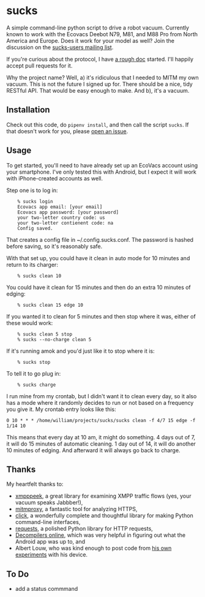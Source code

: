 sucks
=====

A simple command-line python script to drive a robot vacuum. Currently
known to work with the Ecovacs Deebot N79, M81, and M88 Pro from North
America and Europe. Does it work for your model as well? Join the
discussion on the [sucks-users mailing list](https://groups.google.com/forum/#!forum/sucks-users).

If you're curious about the protocol, I have [a rough doc](protocol.md)
started. I'll happily accept pull requests for it.

Why the project name? Well, a) it's ridiculous that I needed to MITM
my own vacuum.  This is not the future I signed up for. There should
be a nice, tidy RESTful API. That would be easy enough to make. And b),
it's a vacuum.

## Installation

Check out this code, do `pipenv install`, and then call the script
`sucks`. If that doesn't work for you, please [open an issue](https://github.com/wpietri/sucks/issues).

## Usage

To get started, you'll need to have already set up an EcoVacs account
using your smartphone. I've only tested this with Android, but I expect
it will work with iPhone-created accounts as well.

Step one is to log in:
```
    % sucks login
    Ecovacs app email: [your email]
    Ecovacs app password: [your password]
    your two-letter country code: us
    your two-letter contienent code: na
    Config saved.
```

That creates a config file in ~/.config.sucks.conf. The password is
hashed before saving, so it's reasonably safe.

With that set up, you could have it clean in auto mode for 10 minutes
and return to its charger:

```
    % sucks clean 10
```

You could have it clean for 15 minutes and then do an extra 10 minutes
of edging:

```
    % sucks clean 15 edge 10
```

If you wanted it to clean for 5 minutes and then stop where it was,
either of these would work:

```
    % sucks clean 5 stop
    % sucks --no-charge clean 5
```

If it's running amok and you'd just like it to stop where it is:

```
    % sucks stop
```

To tell it to go plug in:

```
    % sucks charge
```

I run mine from my crontab, but I didn't want it to clean every day,
so it also has a mode where it randomly decides to run or not based on
a frequency you give it. My crontab entry looks like this:

```
0 10 * * * /home/william/projects/sucks/sucks clean -f 4/7 15 edge -f 1/14 10
```

This means that every day at 10 am, it might do something. 4 days out
of 7, it will do 15 minutes of automatic cleaning. 1 day out of 14,
it will do another 10 minutes of edging. And afterward it will always
go back to charge.


## Thanks

My heartfelt thanks to:

* [xmpppeek](https://www.beneaththewaves.net/Software/XMPPPeek.html),
a great library for examining XMPP traffic flows (yes, your vacuum
speaks Jabbber!),
* [mitmproxy](https://mitmproxy.org/), a fantastic tool for analyzing HTTPS,
* [click](http://click.pocoo.org/), a wonderfully complete and thoughtful
library for making Python command-line interfaces,
* [requests](http://docs.python-requests.org/en/master/), a polished Python
library for HTTP requests,
* [Decompilers online](http://www.javadecompilers.com/apk), which was
very helpful in figuring out what the Android app was up to, and
* Albert Louw, who was kind enough to post code from [his own
experiments](https://community.smartthings.com/t/ecovacs-deebot-n79/93410/33)
with his device.





## To Do

* add a status commmand
